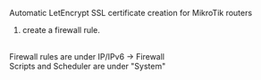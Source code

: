 Automatic LetEncrypt SSL certificate creation for MikroTik routers

1) create a firewall rule.

<br>Firewall rules are under IP/IPv6 -> Firewall
<br>Scripts and Scheduler are under "System"
